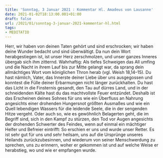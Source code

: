 ```yaml
---
title: 'Sonntag, 3 Januar 2021 : Kommentar Hl. Amadeus von Lausanne'
date: 2021-01-02T18:13:00.001+01:00
draft: false
url: /2021/01/sonntag-3-januar-2021-kommentar-hl.html
tags: 
- MEDITATIO
---
```


Herr, wir haben von deinen Taten gehört und sind erschrocken; wir haben deine Wunder bedacht und sind überwältigt. Da nun dein Wort herabgestiegen ist, ist unser Herz zerschmolzen, und unser ganzes Inneres übergab sich ihm zitternd. Wahrhaftig: Als tiefes Schweigen das All umfing und die Nacht in ihrem Lauf bis zur Mitte gelangt war, da sprang dein allmächtiges Wort vom königlichen Thron herab (vgl. Weish 18,14–15). Du hast nämlich, Vater, das Innerste deiner Liebe über uns ausgegossen und konntest die Fülle deiner Erbarmungen nicht länger zurückhalten. Du hast das Licht in die Finsternis gesandt, den Tau auf dürres Land, und in der schneidenden Kälte hast du das machtvollste Feuer entzündet. Deshalb ist das Erscheinen deines Sohnes für uns wie ein Überfluss an Nahrung angesichts einer drohenden Hungersnot größten Ausmaßes und wie ein Quell lebendigen Wassers für die leidende Seele, die in der sengenden Hitze vergeht. Oder auch so, wie es gewöhnlich Belagerten geht, die im Begriff sind, sich in den Kampf zu stürzen, den Tod vor Augen angesichts der drohenden Schwerter des Feindes, wenn auf einmal ein mächtiger Helfer und Befreier eintrifft: So erschien er uns und wurde unser Retter. Es ist sehr gut für uns und sehr heilsam, uns auf die Ursprünge unseres Heilands zurückzubesinnen, und wiederum von seiner Menschwerdung zu sprechen, uns zu erinnern, woher er gekommen ist und auf welche Weise er herabstieg, wo und wie er empfangen wurde.